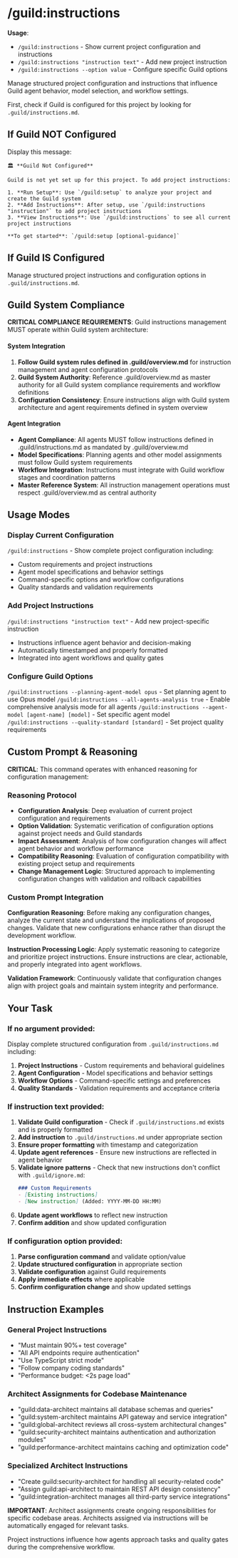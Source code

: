 # /guild:instructions

**Usage**: 
- `/guild:instructions` - Show current project configuration and instructions
- `/guild:instructions "instruction text"` - Add new project instruction
- `/guild:instructions --option value` - Configure specific Guild options

Manage structured project configuration and instructions that influence Guild agent behavior, model selection, and workflow settings.

First, check if Guild is configured for this project by looking for `.guild/instructions.md`.

## If Guild NOT Configured

Display this message:

```
🏛️ **Guild Not Configured**

Guild is not yet set up for this project. To add project instructions:

1. **Run Setup**: Use `/guild:setup` to analyze your project and create the Guild system
2. **Add Instructions**: After setup, use `/guild:instructions "instruction"` to add project instructions
3. **View Instructions**: Use `/guild:instructions` to see all current project instructions

**To get started**: `/guild:setup [optional-guidance]`
```

## If Guild IS Configured

Manage structured project instructions and configuration options in `.guild/instructions.md`.

## Guild System Compliance

**CRITICAL COMPLIANCE REQUIREMENTS**: Guild instructions management MUST operate within Guild system architecture:

#### System Integration
1. **Follow Guild system rules defined in .guild/overview.md** for instruction management and agent configuration protocols
2. **Guild System Authority**: Reference .guild/overview.md as master authority for all Guild system compliance requirements and workflow definitions
3. **Configuration Consistency**: Ensure instructions align with Guild system architecture and agent requirements defined in system overview

#### Agent Integration
- **Agent Compliance**: All agents MUST follow instructions defined in .guild/instructions.md as mandated by .guild/overview.md
- **Model Specifications**: Planning agents and other model assignments must follow Guild system requirements
- **Workflow Integration**: Instructions must integrate with Guild workflow stages and coordination patterns
- **Master Reference System**: All instruction management operations must respect .guild/overview.md as central authority

## Usage Modes

### Display Current Configuration
`/guild:instructions` - Show complete project configuration including:
- Custom requirements and project instructions
- Agent model specifications and behavior settings
- Command-specific options and workflow configurations
- Quality standards and validation requirements

### Add Project Instructions
`/guild:instructions "instruction text"` - Add new project-specific instruction
- Instructions influence agent behavior and decision-making
- Automatically timestamped and properly formatted
- Integrated into agent workflows and quality gates

### Configure Guild Options
`/guild:instructions --planning-agent-model opus` - Set planning agent to use Opus model
`/guild:instructions --all-agents-analysis true` - Enable comprehensive analysis mode for all agents
`/guild:instructions --agent-model [agent-name] [model]` - Set specific agent model
`/guild:instructions --quality-standard [standard]` - Set project quality requirements

## Custom Prompt & Reasoning

**CRITICAL**: This command operates with enhanced reasoning for configuration management:

### Reasoning Protocol
- **Configuration Analysis**: Deep evaluation of current project configuration and requirements
- **Option Validation**: Systematic verification of configuration options against project needs and Guild standards
- **Impact Assessment**: Analysis of how configuration changes will affect agent behavior and workflow performance
- **Compatibility Reasoning**: Evaluation of configuration compatibility with existing project setup and requirements
- **Change Management Logic**: Structured approach to implementing configuration changes with validation and rollback capabilities

### Custom Prompt Integration
**Configuration Reasoning**: Before making any configuration changes, analyze the current state and understand the implications of proposed changes. Validate that new configurations enhance rather than disrupt the development workflow.

**Instruction Processing Logic**: Apply systematic reasoning to categorize and prioritize project instructions. Ensure instructions are clear, actionable, and properly integrated into agent workflows.

**Validation Framework**: Continuously validate that configuration changes align with project goals and maintain system integrity and performance.

## Your Task

### If no argument provided:
Display complete structured configuration from `.guild/instructions.md` including:
1. **Project Instructions** - Custom requirements and behavioral guidelines
2. **Agent Configuration** - Model specifications and behavior settings  
3. **Workflow Options** - Command-specific settings and preferences
4. **Quality Standards** - Validation requirements and acceptance criteria

### If instruction text provided:
1. **Validate Guild configuration** - Check if `.guild/instructions.md` exists and is properly formatted
2. **Add instruction** to `.guild/instructions.md` under appropriate section
3. **Ensure proper formatting** with timestamp and categorization
4. **Update agent references** - Ensure new instructions are reflected in agent behavior
5. **Validate ignore patterns** - Check that new instructions don't conflict with `.guild/ignore.md`:
   ```markdown
   ### Custom Requirements
   - [Existing instructions]
   - [New instruction] (Added: YYYY-MM-DD HH:MM)
   ```
3. **Update agent workflows** to reflect new instruction
4. **Confirm addition** and show updated configuration

### If configuration option provided:
1. **Parse configuration command** and validate option/value
2. **Update structured configuration** in appropriate section
3. **Validate configuration** against Guild requirements
4. **Apply immediate effects** where applicable
5. **Confirm configuration change** and show updated settings

## Instruction Examples

### General Project Instructions
- "Must maintain 90%+ test coverage"
- "All API endpoints require authentication" 
- "Use TypeScript strict mode"
- "Follow company coding standards"
- "Performance budget: <2s page load"

### Architect Assignments for Codebase Maintenance
- "guild:data-architect maintains all database schemas and queries"
- "guild:system-architect maintains API gateway and service integration"
- "guild:global-architect reviews all cross-system architectural changes"
- "guild:security-architect maintains authentication and authorization modules"
- "guild:performance-architect maintains caching and optimization code"

### Specialized Architect Instructions
- "Create guild:security-architect for handling all security-related code"
- "Assign guild:api-architect to maintain REST API design consistency"
- "guild:integration-architect manages all third-party service integrations"

**IMPORTANT**: Architect assignments create ongoing responsibilities for specific codebase areas. Architects assigned via instructions will be automatically engaged for relevant tasks.

Project instructions influence how agents approach tasks and quality gates during the comprehensive workflow.